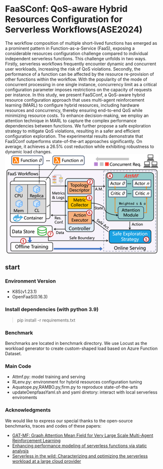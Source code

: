 # FaaSConf: QoS-aware Hybrid Resources Configuration for Serverless Workflows(ASE2024)

The  workflow composition of multiple short-lived functions has emerged as a prominent pattern in Function-as-a-Service (FaaS), exposing a considerable resources configuration challenge compared to individual independent serverless functions. This challenge unfolds in two ways. Firstly, serverless workflows  frequently encounter dynamic and concurrent user workloads, increasing the risk of QoS violations. Secondly, the performance of a function can be affected by the resource re-provision of other functions within the workflow. With the popularity of the mode of concurrent processing in one single instance, concurrency limit as a critical configuration parameter imposes restrictions on the capacity of requests per instance. In this study, we present FaaSConf, a QoS-aware hybrid resource configuration approach that uses multi-agent reinforcement learning (MARL) to configure hybrid resources, including hardware resources and concurrency, thereby ensuring end-to-end QoS while minimizing resource costs. To enhance decision-making, we employ an attention technique in MARL to capture the complex performance dependencies between functions.
We further propose a safe exploration strategy to mitigate QoS violations, resulting in a safer and efficient configuration exploration. The experimental results demonstrate that FaaSConf outperforms state-of-the-art approaches significantly. On average, it achieves a 26.5\% cost reduction while exhibiting robustness to dynamic load changes.
![overview of FaasConf](https://github.com/wiluen/FaaSConf/blob/main/overview.png)
## start

### Environment Version
- K8S(v1.23.1)
- OpenFaaS(0.16.3)

### Install dependencies (with python 3.9)
> pip install -r requirements.txt

### Benchmark
Benchmarks are located in benchmark directory. We use Locust as the workload generator to create custom-shaped load based on Azure Function Dataset. 

### Main Code
- Attmf.py: model training and serving
- RLenv.py: environment for hybrid resources configuration tuning
- Aquatope.py,RAMBO.py,firm.py to reproduce state-of-the-arts
- updateOenpfaasYaml.sh and yaml diretory: interact with local serverless enviroments

### Acknowledgments
We would like to express our special thanks to the open-source benchmarks, traces and codes of these papers:

- [GAT-MF: Graph Attention Mean Field for Very Large Scale Multi-Agent Reinforcement Learning](https://dl.acm.org/doi/abs/10.1145/3580305.3599359)
- [Enhancing performance modeling of serverless functions via static analysis](https://link.springer.com/chapter/10.1007/978-3-031-20984-0_5)
- [Serverless in the wild: Characterizing and optimizing the serverless workload at a large cloud provider](https://www.usenix.org/conference/atc20/presentation/shahrad)
